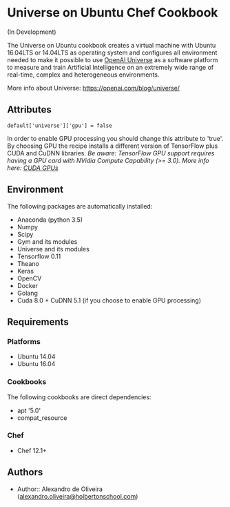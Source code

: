 # Universe on Ubuntu Chef Cookbook

(In Development)

The Universe on Ubuntu cookbook creates a virtual machine with Ubuntu 16.04LTS or 14.04LTS as operating system and configures all environment needed to make it possible to use [OpenAI Universe](https://universe.openai.com/) as a software platform to measure and train Artificial Intelligence on an extremely wide range of real-time, complex and heterogeneous environments.

More info about Universe: https://openai.com/blog/universe/

## Attributes

    default['universe']['gpu'] = false

In order to enable GPU processing you should change this attribute to 'true'.
By choosing GPU the recipe installs a different version of TensorFlow plus CUDA
and CuDNN libraries.
*Be aware: TensorFlow GPU support requires having a GPU card with NVidia
Compute Capability (>= 3.0).
More info here: [CUDA GPUs](https://developer.nvidia.com/cuda-gpus)*

## Environment

The following packages are automatically installed:

- Anaconda (python 3.5)
- Numpy
- Scipy
- Gym and its modules
- Universe and its modules
- Tensorflow 0.11
- Theano
- Keras
- OpenCV
- Docker
- Golang
- Cuda 8.0 + CuDNN 5.1 (if you choose to enable GPU processing)

## Requirements

### Platforms
- Ubuntu 14.04
- Ubuntu 16.04

### Cookbooks
The following cookbooks are direct dependencies:
- apt '5.0'
- compat_resource

### Chef

- Chef 12.1+

## Authors
- Author:: Alexandro de Oliveira ([alexandro.oliveira@holbertonschool.com](mailto:alexandro.oliveira@holbertonschool.com))
